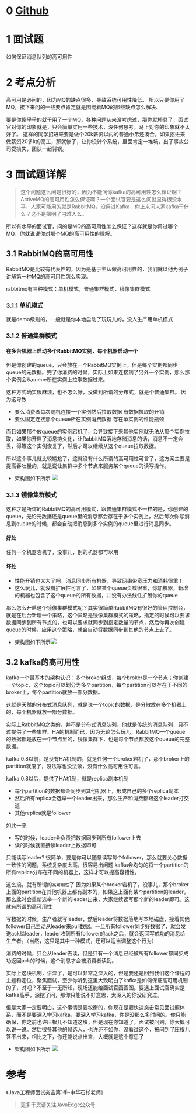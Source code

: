 
# 0  [Github](https://github.com/Wasabi1234)
# 1 面试题
如何保证消息队列的高可用性

# 2 考点分析
高可用是必问的，因为MQ的缺点很多，导致系统可用性降低。
所以只要你用了MQ，接下来问的一些要点肯定就是围绕着MQ的那些缺点怎么解决.

要是你傻乎乎的就干用了一个MQ，各种问题从来没考虑过，那你就杯具了，面试官对你的印象就是，只会简单实用一些技术，没任何思考，马上对你的印象就不太好了。
这样的同学招进来要是做个20k薪资以内的普通小弟还凑合。如果招进来做薪资20多k的高工，那就惨了，让你设计个系统，里面肯定一堆坑，出了事故公司受损失，团队一起背锅。

# 3 面试题详解
> 这个问题这么问是很好的，因为不能问你kafka的高可用性怎么保证啊？ActiveMQ的高可用性怎么保证啊？一个面试官要是这么问就显得很没水平，人家可能用的就是RabbitMQ，没用过Kafka，你上来问人家kafka干什么？这不是摆明了刁难人么。

所以有水平的面试官，问的是MQ的高可用性怎么保证？这样就是你用过哪个MQ，你就说说你对那个MQ的高可用性的理解。

## 3.1 RabbitMQ的高可用性
RabbitMQ是比较有代表性的，因为是基于主从做高可用性的，我们就以他为例子讲解第一种MQ的高可用性怎么实现。

rabbitmq有三种模式：单机模式，普通集群模式，镜像集群模式

### 3.1.1 单机模式

就是demo级别的，一般就是你本地启动了玩玩儿的，没人生产用单机模式

### 3.1.2 普通集群模式
#### 在多台机器上启动多个RabbitMQ实例，每个机器启动一个

但是你创建的queue，只会放在一个RabbitMQ实例上，但是每个实例都同步queue的元数据。完了你消费的时候，实际上如果连接到了另外一个实例，那么那个实例会从queue所在实例上拉取数据过来。

这种方式确实很麻烦，也不怎么好，没做到所谓的分布式，就是个普通集群。
因为这导致
- 要么消费者每次随机连接一个实例然后拉取数据
有数据拉取的开销
- 要么固定连接那个queue所在实例消费数据
存在单实例的性能瓶颈

而且如果那个放queue的实例宕机了，会导致接下来其他实例就无法从那个实例拉取，如果你开启了消息持久化，让RabbitMQ落地存储消息的话，消息不一定会丢，得等这个实例恢复了，然后才可以继续从这个queue拉取数据。

所以这个事儿就比较尴尬了，这就没有什么所谓的高可用性可言了，这方案主要是提高吞吐量的，就是说让集群中多个节点来服务某个queue的读写操作。

- 架构图如下所示
![](https://uploadfiles.nowcoder.com/files/20190625/5088755_1561442393591_20190625134112976.png)


### 3.1.3 镜像集群模式
这种才是所谓的RabbitMQ的高可用模式，跟普通集群模式不一样的是，你创建的queue，无论元数据还是queue里的消息都会存在于多个实例上，然后每次你写消息到queue的时候，都会自动把消息到多个实例的queue里进行消息同步。

#### 好处
任何一个机器宕机了，没事儿，别的机器都可以用
#### 坏处
- 性能开销也太大了吧，消息同步所有机器，导致网络带宽压力和消耗很重！
- 这么玩儿，就没有扩展性可言了，如果某个queue负载很重，你加机器，新增的机器也包含了这个queue的所有数据，并没有办法线性扩展你的queue

那么怎么开启这个镜像集群模式呢？其实很简单RabbitMQ有很好的管理控制台，就是在后台新增一个策略，这个策略是镜像集群模式的策略，指定的时候可以要求数据同步到所有节点的，也可以要求就同步到指定数量的节点，然后你再次创建queue的时候，应用这个策略，就会自动将数据同步到其他的节点上去了。

- 架构图如下所示![](https://uploadfiles.nowcoder.com/files/20190625/5088755_1561442393691_2019062513562281.png)
## 3.2 kafka的高可用性
kafka一个最基本的架构认识：多个broker组成，每个broker是一个节点；你创建一个topic，这个topic可以划分为多个partition，每个partition可以存在于不同的broker上，每个partition就放一部分数据。

这就是天然的分布式消息队列，就是说一个topic的数据，是分散放在多个机器上的，每个机器就放一部分数据。

实际上RabbitMQ之类的，并不是分布式消息队列，他就是传统的消息队列，只不过提供了一些集群、HA的机制而已，因为无论怎么玩儿，RabbitMQ一个queue的数据都是放在一个节点里的，镜像集群下，也是每个节点都放这个queue的完整数据。

kafka 0.8以前，是没有HA机制的，就是任何一个broker宕机了，那个broker上的partition就废了，没法写也没法读，没有什么高可用性可言。

kafka 0.8以后，提供了HA机制，就是replica副本机制
- 每个partition的数据都会同步到其他机器上，形成自己的多个replica副本
- 然后所有replica会选举一个leader出来，那么生产和消费都跟这个leader打交道
- 其他replica就是follower

如此一来
- 写的时候，leader会负责把数据同步到所有follower上去
- 读的时候就直接读leader上数据即可

只能读写leader?
很简单，要是你可以随意读写每个follower，那么就要关心数据一致性的问题，系统复杂度太高，很容易出问题
kafka会均匀的将一个partition的所有replica分布在不同的机器上，这样才可以提高容错性。

这么搞，就有所谓的`高可用性`了
因为如果某个broker宕机了，没事儿，那个broker上面的partition在其他机器上都有副本的，如果这上面有某个partition的leader，那么此时会重新选举一个新的leader出来，大家继续读写那个新的leader即可。这就有所谓的高可用性

写数据的时候，生产者就写leader，然后leader将数据落地写本地磁盘，接着其他follower自己主动从leader来pull数据。一旦所有follower同步好数据了，就会发送ack给leader，leader收到所有follower的ack之后，就会返回写成功的消息给生产者。（当然，这只是其中一种模式，还可以适当调整这个行为）

消费的时候，只会从leader去读，但是只有一个消息已经被所有follower都同步成功返回ack的时候，这个消息才会被消费者读到。

实际上这块机制，讲深了，是可以非常之深入的，但是我还是回到我们这个课程的主题和定位，聚焦面试，至少你听到这里大致明白了kafka是如何保证高可用机制的了，对吧？不至于一无所知，现场还能给面试官画画图。要遇上面试官确实是kafka高手，深挖了问，那你只能说不好意思，太深入的你没研究过。

但是大家一定要明白，这个事情是要权衡的，你现在是要快速突击常见面试题体系，而不是要深入学习kafka，要深入学习kafka，你是没那么多时间的。你只能确保，你之前也许压根儿不知道这块，但是现在你知道了，面试被问到，你大概可以说一说。然后很多其他的候选人，也许还不如你，没看过这个，被问到了压根儿答不出来，相比之下，你还能说点出来，大概就是这个意思了

- 架构图如下所示
![](https://uploadfiles.nowcoder.com/files/20190625/5088755_1561442393646_20190625135733326.png)

# 参考
《Java工程师面试突击第1季-中华石杉老师》

> 更多干货请关注JavaEdge公众号

